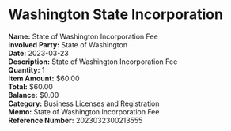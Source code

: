 # Washington State Incorporation

**Name:** State of Washington Incorporation Fee  
**Involved Party:** State of Washington  
**Date:** 2023-03-23  
**Description:** State of Washington Incorporation Fee  
**Quantity:** 1  
**Item Amount:** $60.00  
**Total:** $60.00  
**Balance:** $0.00  
**Category:** Business Licenses and Registration  
**Memo:** State of Washington Incorporation Fee  
**Reference Number:** 2023032300213555  
